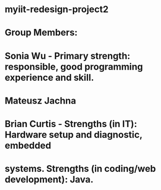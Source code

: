 # myiit-redesign-project2
# Group Members:
#   Sonia Wu - Primary strength: responsible, good programming experience and skill.
#   Mateusz Jachna
#   Brian Curtis - Strengths (in IT): Hardware setup and diagnostic, embedded 
#   systems. Strengths (in coding/web development): Java.
